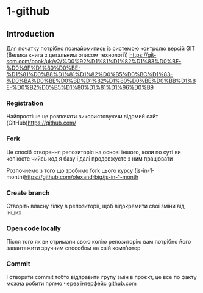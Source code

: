 # 1-github

## Introduction

Для початку потрібно познайомитись із системою контролю версій GIT (Велика книга з детальним описом технології)
<https://git-scm.com/book/uk/v2/%D0%92%D1%81%D1%82%D1%83%D0%BF-%D0%9F%D1%80%D0%BE-%D1%81%D0%B8%D1%81%D1%82%D0%B5%D0%BC%D1%83-%D0%BA%D0%BE%D0%BD%D1%82%D1%80%D0%BE%D0%BB%D1%8E-%D0%B2%D0%B5%D1%80%D1%81%D1%96%D0%B9>


### Registration
Найпростіше це розпочати використовуючи відомий сайт (GitHub)<https://github.com/>

### Fork
Це спосіб створення репозиторія на основі іншого, коли по суті ви копіюєте чийсь код я базу і далі продовжуєте з ним працювати

Розпочнемо з того що зробимо fork цього курсу (js-in-1-month)<https://github.com/olexandrbig/js-in-1-month>

### Create branch
Створіть власну гілку в репозиторії, щоб відокремити свої зміни від інших

### Open code locally
Після того як ви отримали свою копію репозиторію вам потрібно його завантажити зручним способом на свій комп'ютер

### Commit
І створити commit тобто відправити групу змін в проєкт, це все по факту можна робити прямо через інтерфейс github.com
